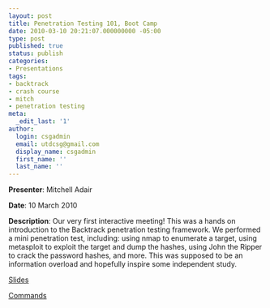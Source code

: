 ```yaml
---
layout: post
title: Penetration Testing 101, Boot Camp
date: 2010-03-10 20:21:07.000000000 -05:00
type: post
published: true
status: publish
categories:
- Presentations
tags:
- backtrack
- crash course
- mitch
- penetration testing
meta:
  _edit_last: '1'
author:
  login: csgadmin
  email: utdcsg@gmail.com
  display_name: csgadmin
  first_name: ''
  last_name: ''
---
```


**Presenter**: Mitchell Adair

**Date**: 10 March 2010

**Description**: Our very first interactive meeting! This was a hands on introduction to the Backtrack penetration testing framework. We performed a mini penetration test, including: using nmap to enumerate a target, using metasploit to exploit the target and dump the hashes, using John the Ripper to crack the password hashes, and more. This was supposed to be an information overload and hopefully inspire some independent study.

[Slides](http://csg.utdallas.edu/wp-content/uploads/2012/08/hacking101.odp)

[Commands](http://csg.utdallas.edu/wp-content/uploads/2012/08/commands.txt)
